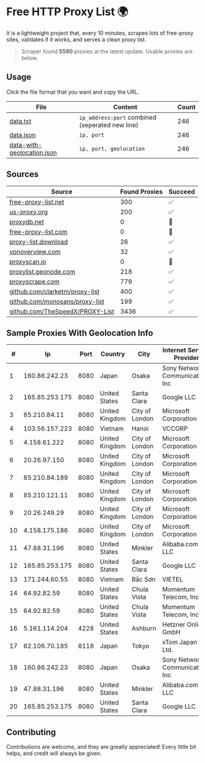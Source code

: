 
# Free HTTP Proxy List 🌍

It is a lightweight project that, every 10 minutes, scrapes lots of free-proxy sites, validates if it works, and serves a clean proxy list.


> Scraper found **5590** proxies at the latest update. Usable proxies are below.

## Usage

Click the file format that you want and copy the URL.


|File|Content|Count|
|----|-------|-----|
|[data.txt](https://raw.githubusercontent.com/themiralay/Proxy-List-World/master/data.txt)|`ip_address:port` combined (seperated new line)|246|
|[data.json](https://raw.githubusercontent.com/themiralay/Proxy-List-World/master/data.json)|`ip, port`|246|
|[data-with-geolocation.json](https://raw.githubusercontent.com/themiralay/Proxy-List-World/master/data-with-geolocation.json)|`ip, port, geolocation`|246|

## Sources

|Source|Found Proxies|Succeed|
|------|-------------|-------|
|[free-proxy-list.net](https://free-proxy-list.net)|300|✅|
|[us-proxy.org](https://www.us-proxy.org)|200|✅|
|[proxydb.net](http://proxydb.net)|0|🚫|
|[free-proxy-list.com](https://free-proxy-list.com/?page=&port=&type%5B%5D=http&type%5B%5D=https&up_time=0&search=Search)|0|🚫|
|[proxy-list.download](https://www.proxy-list.download/HTTP)|26|✅|
|[vpnoverview.com](https://vpnoverview.com/privacy/anonymous-browsing/free-proxy-servers)|32|✅|
|[proxyscan.io](https://www.proxyscan.io)|0|🚫|
|[proxylist.geonode.com](https://proxylist.geonode.com/api/proxy-list?limit=300&page=1&sort_by=lastChecked&sort_type=desc&protocols=http,https)|218|✅|
|[proxyscrape.com](https://api.proxyscrape.com/v2/?request=displayproxies&protocol=http&timeout=10000&country=all&ssl=all&anonymity=all)|779|✅|
|[github.com/clarketm/proxy-list](https://raw.githubusercontent.com/clarketm/proxy-list/master/proxy-list-raw.txt)|400|✅|
|[github.com/monosans/proxy-list](https://raw.githubusercontent.com/monosans/proxy-list/main/proxies/http.txt)|199|✅|
|[github.com/TheSpeedX/PROXY-List](https://raw.githubusercontent.com/TheSpeedX/PROXY-List/master/http.txt)|3436|✅|


## Sample Proxies With Geolocation Info

|#|Ip|Port|Country|City|Internet Service Provider|
|-|--|----|-------|----|-------------------------|
|1|160.86.242.23|8080|Japan|Osaka|Sony Network Communications Inc|
|2|165.85.253.175|8080|United States|Santa Clara|Google LLC|
|3|85.210.84.11|8080|United Kingdom|City of London|Microsoft Corporation|
|4|103.56.157.223|8080|Vietnam|Hanoi|VCCORP|
|5|4.158.61.222|8080|United Kingdom|City of London|Microsoft Corporation|
|6|20.26.97.150|8080|United Kingdom|City of London|Microsoft Corporation|
|7|85.210.84.189|8080|United Kingdom|City of London|Microsoft Corporation|
|8|85.210.121.11|8080|United Kingdom|City of London|Microsoft Corporation|
|9|20.26.249.29|8080|United Kingdom|City of London|Microsoft Corporation|
|10|4.158.175.186|8080|United Kingdom|City of London|Microsoft Corporation|
|11|47.88.31.196|8080|United States|Minkler|Alibaba.com LLC|
|12|165.85.253.175|8080|United States|Santa Clara|Google LLC|
|13|171.244.60.55|8080|Vietnam|Bắc Sơn|VIETEL|
|14|64.92.82.59|8080|United States|Chula Vista|Momentum Telecom, Inc.|
|15|64.92.82.59|8080|United States|Chula Vista|Momentum Telecom, Inc.|
|16|5.161.114.204|4228|United States|Ashburn|Hetzner Online GmbH|
|17|62.106.70.185|8118|Japan|Tokyo|xTom Japan Co., Ltd.|
|18|160.86.242.23|8080|Japan|Osaka|Sony Network Communications Inc|
|19|47.88.31.196|8080|United States|Minkler|Alibaba.com LLC|
|20|165.85.253.175|8080|United States|Santa Clara|Google LLC|



## Contributing

Contributions are welcome, and they are greatly appreciated! Every
little bit helps, and credit will always be given.

